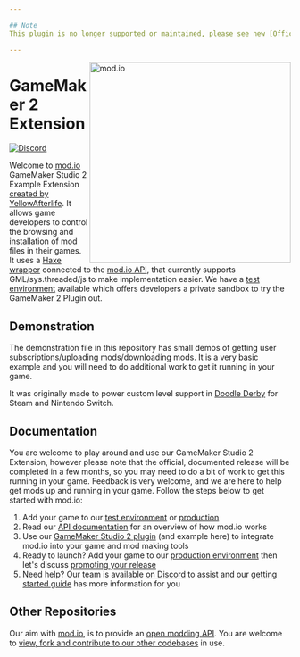 ```yaml
---

## Note
This plugin is no longer supported or maintained, please see new [Official GameMaker mod.io Extension](https://github.com/YoYoGames/GMEXT-mod.io).

---
```


<a href="https://mod.io"><img src="https://mod.io/images/branding/modio-logo-bluedark.svg" alt="mod.io" width="360" align="right"/></a>
# GameMaker 2 Extension

[![Discord](https://img.shields.io/discord/389039439487434752.svg?label=Discord&logo=discord&color=7289DA&labelColor=2C2F33)](https://discord.mod.io)

Welcome to [mod.io](https://mod.io) GameMaker Studio 2 Example Extension [created by YellowAfterlife](https://github.com/YellowAfterlife/modio-rest). It allows game developers to control the browsing and installation of mod files in their games. It uses a [Haxe wrapper](https://github.com/YellowAfterlife/modio-rest) connected to the [mod.io API](https://docs.mod.io), that currently supports GML/sys.threaded/js to make implementation easier. We have a [test environment](https://test.mod.io) available which offers developers a private sandbox to try the GameMaker 2 Plugin out.

## Demonstration
The demonstration file in this repository has small demos of getting user subscriptions/uploading mods/downloading mods. It is a very basic example and you will need to do additional work to get it running in your game.

It was originally made to power custom level support in [Doodle Derby](https://doodlederby.mod.io) for Steam and Nintendo Switch.

## Documentation
You are welcome to play around and use our GameMaker Studio 2 Extension, however please note that the official, documented release will be completed in a few months, so you may need to do a bit of work to get this running in your game. Feedback is very welcome, and we are here to help get mods up and running in your game. Follow the steps below to get started with mod.io:

1. Add your game to our [test environment](https://test.mod.io/games/add) or [production](https://mod.io/games/add)
1. Read our [API documentation](https://docs.mod.io/) for an overview of how mod.io works
1. Use our [GameMaker Studio 2 plugin](https://github.com/YellowAfterlife/modio-rest) (and example here) to integrate mod.io into your game and mod making tools
1. Ready to launch? Add your game to our [production environment](https://mod.io/games/add) then let's discuss [promoting your release](mailto:developers@mod.io?subject=Ready%20to%20release)
1. Need help? Our team is available [on Discord](https://discord.mod.io/) to assist and our [getting started guide](https://mod.io/blog/getting-started) has more information for you

## Other Repositories
Our aim with [mod.io](https://mod.io), is to provide an [open modding API](https://docs.mod.io). You are welcome to [view, fork and contribute to our other codebases](https://github.com/modio) in use.
